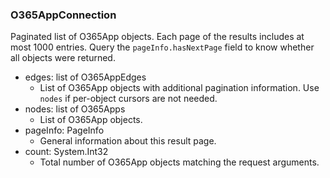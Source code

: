 ### O365AppConnection
Paginated list of O365App objects. Each page of the results includes at most 1000 entries. Query the `pageInfo.hasNextPage` field to know whether all objects were returned.

- edges: list of O365AppEdges
  - List of O365App objects with additional pagination information. Use `nodes` if per-object cursors are not needed.
- nodes: list of O365Apps
  - List of O365App objects.
- pageInfo: PageInfo
  - General information about this result page.
- count: System.Int32
  - Total number of O365App objects matching the request arguments.
